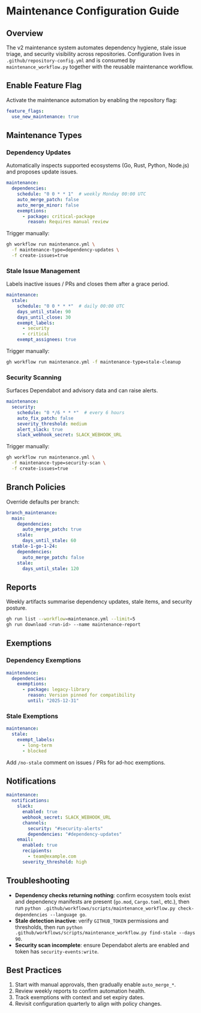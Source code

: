 <!-- file: docs/refactors/workflows/v2/maintenance-config.md -->
<!-- version: 1.0.0 -->
<!-- guid: e5f6a7b8-c9d0-1e2f-3a4b-5c6d7e8f9a0b -->

# Maintenance Configuration Guide

## Overview

The v2 maintenance system automates dependency hygiene, stale issue triage, and security visibility
across repositories. Configuration lives in `.github/repository-config.yml` and is consumed by
`maintenance_workflow.py` together with the reusable maintenance workflow.

## Enable Feature Flag

Activate the maintenance automation by enabling the repository flag:

```yaml
feature_flags:
  use_new_maintenance: true
```

## Maintenance Types

### Dependency Updates

Automatically inspects supported ecosystems (Go, Rust, Python, Node.js) and proposes update issues.

```yaml
maintenance:
  dependencies:
    schedule: "0 0 * * 1"  # weekly Monday 00:00 UTC
    auto_merge_patch: false
    auto_merge_minor: false
    exemptions:
      - package: critical-package
        reason: Requires manual review
```

Trigger manually:

```bash
gh workflow run maintenance.yml \
  -f maintenance-type=dependency-updates \
  -f create-issues=true
```

### Stale Issue Management

Labels inactive issues / PRs and closes them after a grace period.

```yaml
maintenance:
  stale:
    schedule: "0 0 * * *"  # daily 00:00 UTC
    days_until_stale: 90
    days_until_close: 30
    exempt_labels:
      - security
      - critical
    exempt_assignees: true
```

Trigger manually:

```bash
gh workflow run maintenance.yml -f maintenance-type=stale-cleanup
```

### Security Scanning

Surfaces Dependabot and advisory data and can raise alerts.

```yaml
maintenance:
  security:
    schedule: "0 */6 * * *"  # every 6 hours
    auto_fix_patch: false
    severity_threshold: medium
    alert_slack: true
    slack_webhook_secret: SLACK_WEBHOOK_URL
```

Trigger manually:

```bash
gh workflow run maintenance.yml \
  -f maintenance-type=security-scan \
  -f create-issues=true
```

## Branch Policies

Override defaults per branch:

```yaml
branch_maintenance:
  main:
    dependencies:
      auto_merge_patch: true
    stale:
      days_until_stale: 60
  stable-1-go-1-24:
    dependencies:
      auto_merge_patch: false
    stale:
      days_until_stale: 120
```

## Reports

Weekly artifacts summarise dependency updates, stale items, and security posture.

```bash
gh run list --workflow=maintenance.yml --limit=5
gh run download <run-id> --name maintenance-report
```

## Exemptions

### Dependency Exemptions

```yaml
maintenance:
  dependencies:
    exemptions:
      - package: legacy-library
        reason: Version pinned for compatibility
        until: "2025-12-31"
```

### Stale Exemptions

```yaml
maintenance:
  stale:
    exempt_labels:
      - long-term
      - blocked
```

Add `/no-stale` comment on issues / PRs for ad-hoc exemptions.

## Notifications

```yaml
maintenance:
  notifications:
    slack:
      enabled: true
      webhook_secret: SLACK_WEBHOOK_URL
      channels:
        security: "#security-alerts"
        dependencies: "#dependency-updates"
    email:
      enabled: true
      recipients:
        - team@example.com
      severity_threshold: high
```

## Troubleshooting

- **Dependency checks returning nothing**: confirm ecosystem tools exist and dependency manifests
  are present (`go.mod`, `Cargo.toml`, etc.), then run
  `python .github/workflows/scripts/maintenance_workflow.py check-dependencies --language go`.
- **Stale detection inactive**: verify `GITHUB_TOKEN` permissions and thresholds, then run
  `python .github/workflows/scripts/maintenance_workflow.py find-stale --days 90`.
- **Security scan incomplete**: ensure Dependabot alerts are enabled and token has
  `security-events:write`.

## Best Practices

1. Start with manual approvals, then gradually enable `auto_merge_*`.
2. Review weekly reports to confirm automation health.
3. Track exemptions with context and set expiry dates.
4. Revisit configuration quarterly to align with policy changes.

